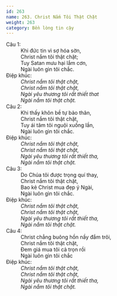 ```yaml
---
id: 263
name: 263. Christ Nắm Tôi Thật Chặt
weight: 263
category: Bền lòng tin cậy
---
```

<dl><dt>Câu 1:</dt><dd data-verse="1">Khi đức tin vì sợ hóa sờn, <br/>Christ nắm tôi thật chặt; <br/>Tuy Satan mưu hại lắm cơn, <br/>Ngài luôn gìn tôi chắc. </dd><dt>Điệp khúc:</dt><dd data-chorus="1"><em>Christ nắm tôi thật chặt, <br/>Christ nắm tôi thật chặt, <br/>Ngài yêu thương tôi rất thiết that <br/>Ngài nắm tôi thật chặt. </em></dd><dt>Câu 2:</dt><dd data-verse="2">Khi thấy khôn bề tự bảo thân, <br/>Christ nắm tôi thật chặt, <br/>Tuy ái tâm tôi nguội xuống lần, <br/>Ngài luôn gìn tôi chắc. </dd><dt>Điệp khúc:</dt><dd data-chorus="1"><em>Christ nắm tôi thật chặt, <br/>Christ nắm tôi thật chặt, <br/>Ngài yêu thương tôi rất thiết tha, <br/>Ngài nắm tôi thật chặt. </em></dd><dt>Câu 3:</dt><dd data-verse="3">Do Chúa tôi được trọng quí thay, <br/>Christ nắm tôi thật chặt, <br/>Bao kẻ Christ mua đẹp ý Ngài, <br/>Ngài luôn gìn tôi chắc. </dd><dt>Điệp khúc:</dt><dd data-chorus="1"><em>Christ nắm tôi thật chặt, <br/>Christ nắm tôi thật chặt, <br/>Ngài yêu thương tôi rất thiết tha, <br/>Ngài nắm tôi thật chặt. </em></dd><dt>Câu 4:</dt><dd data-verse="4">Christ chẳng buông hồn nầy đắm trôi, <br/>Christ nắm tôi thật chặt, <br/>Đem giá mua tôi cả trọn rồi <br/>Ngài luôn gìn tôi chắc </dd><dt>Điệp khúc:</dt><dd data-chorus="1"><em>Christ nắm tôi thật chặt, <br/>Christ nắm tôi thật chặt, <br/>Ngài yêu thương tôi rất thiết tha, <br/>Ngài nắm tôi thật chặt. </em></dd></dl>

